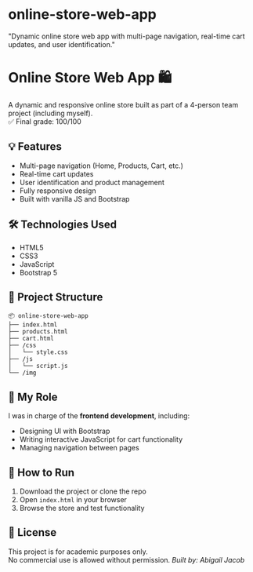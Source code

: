 # online-store-web-app
"Dynamic online store web app with multi-page navigation, real-time cart updates, and user identification."
# Online Store Web App 🛍️

A dynamic and responsive online store built as part of a 4-person team project (including myself).  
✅ Final grade: 100/100

## 💡 Features
- Multi-page navigation (Home, Products, Cart, etc.)
- Real-time cart updates
- User identification and product management
- Fully responsive design
- Built with vanilla JS and Bootstrap

## 🛠️ Technologies Used
- HTML5  
- CSS3  
- JavaScript  
- Bootstrap 5  

## 📁 Project Structure
```
📦 online-store-web-app
├── index.html
├── products.html
├── cart.html
├── /css
│   └── style.css
├── /js
│   └── script.js
└── /img
```

## 👤 My Role
I was in charge of the **frontend development**, including:
- Designing UI with Bootstrap
- Writing interactive JavaScript for cart functionality
- Managing navigation between pages

## 🚀 How to Run
1. Download the project or clone the repo  
2. Open `index.html` in your browser  
3. Browse the store and test functionality  

## 📜 License
This project is for academic purposes only.  
No commercial use is allowed without permission.
*Built by: Abigail Jacob*

